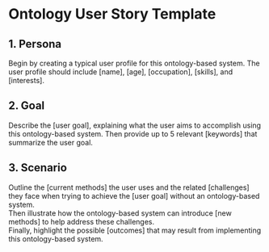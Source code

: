 # Ontology User Story Template

## 1. Persona
Begin by creating a typical user profile for this ontology-based system. The user profile should include [name], [age], [occupation], [skills], and [interests].

## 2. Goal
Describe the [user goal], explaining what the user aims to accomplish using this ontology-based system. Then provide up to 5 relevant [keywords] that summarize the user goal.

## 3. Scenario
Outline the [current methods] the user uses and the related [challenges] they face when trying to achieve the [user goal] without an ontology-based system.  
Then illustrate how the ontology-based system can introduce [new methods] to help address these challenges.  
Finally, highlight the possible [outcomes] that may result from implementing this ontology-based system.
